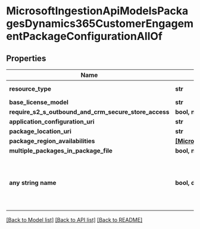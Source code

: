# MicrosoftIngestionApiModelsPackagesDynamics365CustomerEngagementPackageConfigurationAllOf


## Properties
Name | Type | Description | Notes
------------ | ------------- | ------------- | -------------
**resource_type** | **str** |  | [optional]  if omitted the server will use the default value of "Dynamics365CustomerEngagementPackageConfiguration"
**base_license_model** | **str** |  | [optional] 
**require_s2_s_outbound_and_crm_secure_store_access** | **bool, none_type** |  | [optional] 
**application_configuration_uri** | **str** |  | [optional] 
**package_location_uri** | **str** |  | [optional] 
**package_region_availabilities** | [**[MicrosoftIngestionApiModelsPackagesPackageRegionAvailability]**](MicrosoftIngestionApiModelsPackagesPackageRegionAvailability.md) |  | [optional] 
**multiple_packages_in_package_file** | **bool, none_type** |  | [optional] 
**any string name** | **bool, date, datetime, dict, float, int, list, str, none_type** | any string name can be used but the value must be the correct type | [optional]

[[Back to Model list]](../README.md#documentation-for-models) [[Back to API list]](../README.md#documentation-for-api-endpoints) [[Back to README]](../README.md)



